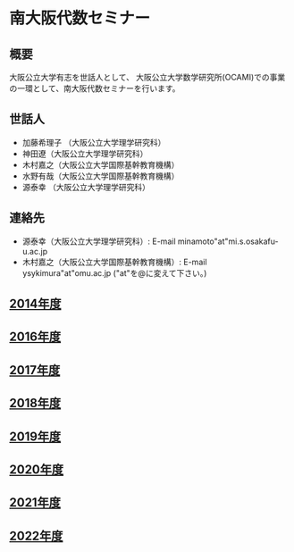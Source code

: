 # 南大阪代数セミナー

## 概要
大阪公立大学有志を世話人として、
大阪公立大学数学研究所(OCAMI)での事業の一環として、南大阪代数セミナーを行います。

## 世話人
- 加藤希理子 （大阪公立大学理学研究科）
- 神田遼（大阪公立大学理学研究科）
- 木村嘉之（大阪公立大学国際基幹教育機構）
- 水野有哉（大阪公立大学国際基幹教育機構）
- 源泰幸 （大阪公立大学理学研究科）

## 連絡先
- 源泰幸（大阪公立大学理学研究科）: E-mail minamoto"at"mi.s.osakafu-u.ac.jp
- 木村嘉之（大阪公立大学国際基幹教育機構）: E-mail ysykimura"at"omu.ac.jp
("at"を@に変えて下さい。)

## [2014年度](2014/index.md)
## [2016年度](2016/index.md)
## [2017年度](2017/index.md)
## [2018年度](2018/index.md)
## [2019年度](2019/index.md)
## [2020年度](2020/index.md)
## [2021年度](2021/index.md)
## [2022年度](2022/index.md)